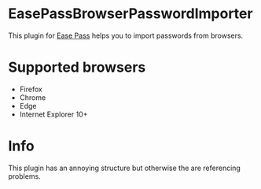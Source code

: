 # EasePassBrowserPasswordImporter
 This plugin for <a href="">Ease Pass</a> helps you to import passwords from browsers.
# Supported browsers
 - Firefox
 - Chrome
 - Edge
 - Internet Explorer 10+
# Info
 This plugin has an annoying structure but otherwise the are referencing problems.
